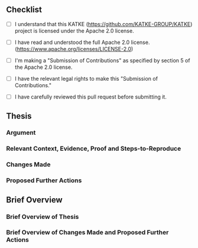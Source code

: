 <!-- INSTRUCTIONS: -->
<!-- These are comments, they're written like this inside arrow-dash brackets -->
<!-- These comments are here to provide guidance to you -->
<!-- These comments are not rendered in the final output -->

<!-- STRUCTURE: -->
<!-- "Checklist" section: Provide input on critical checklist items -->
<!-- "Thesis" section: Present your complete case for this PR -->
<!-- "Brief Overview" section: Condense your thesis into a brief overview -->

## Checklist
<!-- INSTRUCTIONS: -->
<!-- UNCHECKED CHECKLIST ITEM LOOKS LIKE THIS: "[ ]", -->
<!-- this means that you disagree with the statement made.  -->
<!-- CHECKED CHECKLIST ITEM LOOKS LIKE THIS: "[x]" -->
<!-- this means that you agree with the statement made.  -->

- [ ] I understand that this KATKE (https://github.com/KATKE-GROUP/KATKE) project  is licensed under the Apache 2.0 license.
- [ ] I have read and understood the full Apache 2.0 license. (https://www.apache.org/licenses/LICENSE-2.0)

- [ ] I'm making a "Submission of Contributions" as specified by section 5 of the Apache 2.0 license.
- [ ] I have the relevant legal rights to make this "Submission of Contributions."

- [ ] I have carefully reviewed this pull request before submitting it.

## Thesis

### Argument
<!-- State the reasoning for this PR as a clear argument -->
<!-- This helps us evaluate the PR effectively -->

### Relevant Context, Evidence, Proof and Steps-to-Reproduce
<!-- Provide relevant supporting materials for the argument -->
<!-- And relevant GitHub Issue links and context -->
<!-- Good faith matters most - share what you know, even if incomplete -->

### Changes Made
<!-- Comprehensively outline the specific changes implemented in this PR -->
<!-- Include technical details, new files, modified functionality, etc -->
<!-- Explain trade-offs or design decisions made, etc -->

<!-- Good faith matters most - share what you know, even if incomplete -->
<!-- Clearly note any uncertainty, ambiguity, missing information, etc -->
<!-- This section will serve as initial reference material for changes made -->

### Proposed Further Actions
<!-- What actions do you propose we take with this PR? -->
<!-- Connect the proposed actions to the argument -->
<!-- "Implementation needs discussion" is a valid action too -->

## Brief Overview

### Brief Overview of Thesis
<!-- Summarise your argument and supporting materials into a few key points -->

### Brief Overview of Changes Made and Proposed Further Actions
<!-- Summarize the changes made and proposed further actions into a few key points -->
